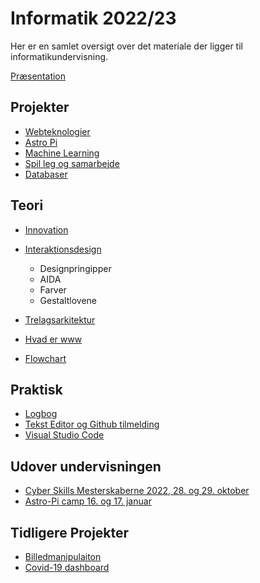 # Informatik 2022/23

Her er en samlet oversigt over det materiale der ligger til informatikundervisning.

[Præsentation](https://docs.google.com/presentation/d/1E2EzIPwxrD4eAzOTbr2yw3tNFNCTOAGvcdr0WCUFcBg/edit?usp=sharing)

## Projekter
* [Webteknologier](https://github.com/mpsteenstrup/mpsteenstrup.github.io)
* [Astro Pi](https://github.com/mpsteenstrup/AstroPi2022/tree/master/informatik2022)
* [Machine Learning](https://github.com/mpsteenstrup/ML)
* [Spil leg og samarbejde](https://github.com/mpsteenstrup/spilLegOgSamarbejde#idegenerering-og-innovation)
* [Databaser](https://github.com/mpsteenstrup/databaser)

## Teori
* [Innovation](dokumenter/innovation.md)

* [Interaktionsdesign](dokumenter/Interaktionsdesign.MD)
    * Designpringipper
    * AIDA
    * Farver
    * Gestaltlovene
* [Trelagsarkitektur](dokumenter/Tre-lags-arkitektur.md)
* [Hvad er www](https://github.com/mpsteenstrup/mpsteenstrup.github.io/blob/master/filer/Webteknologier1.pdf)
* [Flowchart](dokumenter/flowchart.md)


## Praktisk
* [Logbog](dokumenter/Logbog.md)
* [Tekst Editor og Github tilmelding](/dokumenter/TekstEditorOgGithubTilmelding.md)
* [Visual Studio Code](https://code.visualstudio.com/)

## Udover undervisningen
* [Cyber Skills Mesterskaberne 2022, 28. og 29. oktober](https://community.cyberskills.dk/csmesterskab/)
* [Astro-Pi camp 16. og 17. januar](http://iftek.dk/mission-spacecamp-2023)


## Tidligere Projekter
* [Billedmanipulaiton](https://github.com/mpsteenstrup/Billedmanipulation)
* [Covid-19 dashboard](https://github.com/mpsteenstrup/Covid19DatabaseTutorial)
